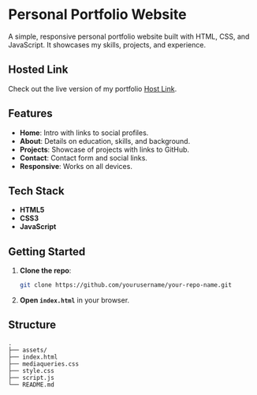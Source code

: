 # Personal Portfolio Website

A simple, responsive personal portfolio website built with HTML, CSS, and JavaScript. It showcases my skills, projects, and experience.

## Hosted Link

Check out the live version of my portfolio [Host Link](https://abdevilji.github.io/html-css-js-portfolio/).



## Features

- **Home**: Intro with links to social profiles.
- **About**: Details on education, skills, and background.
- **Projects**: Showcase of projects with links to GitHub.
- **Contact**: Contact form and social links.
- **Responsive**: Works on all devices.

## Tech Stack

- **HTML5**
- **CSS3**
- **JavaScript**

## Getting Started

1. **Clone the repo**:
    ```bash
    git clone https://github.com/yourusername/your-repo-name.git
    ```
2. **Open `index.html`** in your browser.

## Structure

```plaintext
.
├── assets/
├── index.html
├── mediaqueries.css
├── style.css
├── script.js
└── README.md
